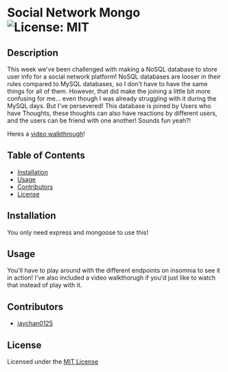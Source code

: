 
# Social Network Mongo ![License: MIT](https://img.shields.io/badge/License-MIT-yellow.svg)

## Description 
This week we've been challenged with making a NoSQL database to store user info for a social network platform! NoSQL databases are looser in their rules compared to MySQL databases, so I don't have to have the same things for all of them. However, that did make the joining a little bit more confusing for me... even though I was already struggling with it during the MySQL days. But I've persevered! This database is joined by Users who have Thoughts, these thoughts can also have reactions by different users, and the users can be friend with one another! Sounds fun yeah?!

Heres a [video walkthrough](https://drive.google.com/file/d/1xUEqTe7dxVCaELIhD9LcVi4XYqvrB31M/view)!

## Table of Contents 
- [Installation](#installation)
- [Usage](#usage)
- [Contributors](#contributors)
- [License](#license)

## Installation
You only need express and mongoose to use this! 

## Usage
You'll have to play around with the different endpoints on insomnia to see it in action! I've also included a video walkthorugh if you'd just like to watch that instead of play with it.

## Contributors
- [jaychan0125](https://github.com/jaychan0125)

## License
Licensed under the [MIT License](https://opensource.org/licenses/MIT)


